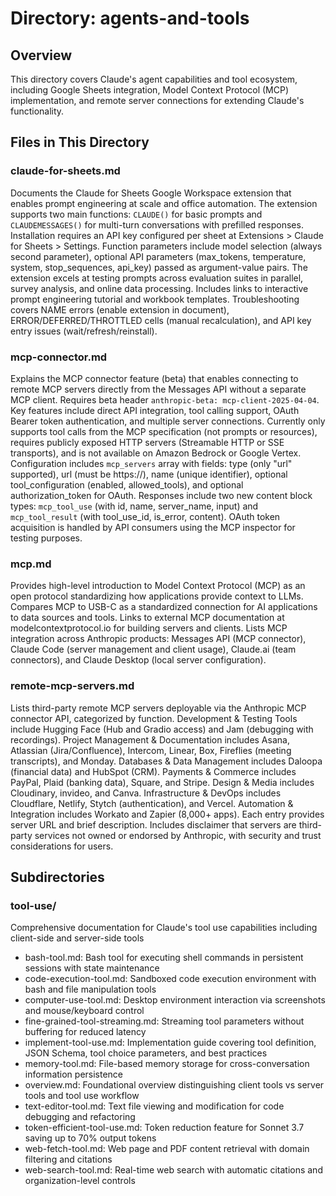 # Directory: agents-and-tools

## Overview
This directory covers Claude's agent capabilities and tool ecosystem, including Google Sheets integration, Model Context Protocol (MCP) implementation, and remote server connections for extending Claude's functionality.

## Files in This Directory

### **claude-for-sheets.md**
Documents the Claude for Sheets Google Workspace extension that enables prompt engineering at scale and office automation. The extension supports two main functions: `CLAUDE()` for basic prompts and `CLAUDEMESSAGES()` for multi-turn conversations with prefilled responses. Installation requires an API key configured per sheet at Extensions > Claude for Sheets > Settings. Function parameters include model selection (always second parameter), optional API parameters (max_tokens, temperature, system, stop_sequences, api_key) passed as argument-value pairs. The extension excels at testing prompts across evaluation suites in parallel, survey analysis, and online data processing. Includes links to interactive prompt engineering tutorial and workbook templates. Troubleshooting covers NAME errors (enable extension in document), ERROR/DEFERRED/THROTTLED cells (manual recalculation), and API key entry issues (wait/refresh/reinstall).

### **mcp-connector.md**
Explains the MCP connector feature (beta) that enables connecting to remote MCP servers directly from the Messages API without a separate MCP client. Requires beta header `anthropic-beta: mcp-client-2025-04-04`. Key features include direct API integration, tool calling support, OAuth Bearer token authentication, and multiple server connections. Currently only supports tool calls from the MCP specification (not prompts or resources), requires publicly exposed HTTP servers (Streamable HTTP or SSE transports), and is not available on Amazon Bedrock or Google Vertex. Configuration includes `mcp_servers` array with fields: type (only "url" supported), url (must be https://), name (unique identifier), optional tool_configuration (enabled, allowed_tools), and optional authorization_token for OAuth. Responses include two new content block types: `mcp_tool_use` (with id, name, server_name, input) and `mcp_tool_result` (with tool_use_id, is_error, content). OAuth token acquisition is handled by API consumers using the MCP inspector for testing purposes.

### **mcp.md**
Provides high-level introduction to Model Context Protocol (MCP) as an open protocol standardizing how applications provide context to LLMs. Compares MCP to USB-C as a standardized connection for AI applications to data sources and tools. Links to external MCP documentation at modelcontextprotocol.io for building servers and clients. Lists MCP integration across Anthropic products: Messages API (MCP connector), Claude Code (server management and client usage), Claude.ai (team connectors), and Claude Desktop (local server configuration).

### **remote-mcp-servers.md**
Lists third-party remote MCP servers deployable via the Anthropic MCP connector API, categorized by function. Development & Testing Tools include Hugging Face (Hub and Gradio access) and Jam (debugging with recordings). Project Management & Documentation includes Asana, Atlassian (Jira/Confluence), Intercom, Linear, Box, Fireflies (meeting transcripts), and Monday. Databases & Data Management includes Daloopa (financial data) and HubSpot (CRM). Payments & Commerce includes PayPal, Plaid (banking data), Square, and Stripe. Design & Media includes Cloudinary, invideo, and Canva. Infrastructure & DevOps includes Cloudflare, Netlify, Stytch (authentication), and Vercel. Automation & Integration includes Workato and Zapier (8,000+ apps). Each entry provides server URL and brief description. Includes disclaimer that servers are third-party services not owned or endorsed by Anthropic, with security and trust considerations for users.

## Subdirectories

### **tool-use/**
Comprehensive documentation for Claude's tool use capabilities including client-side and server-side tools
- bash-tool.md: Bash tool for executing shell commands in persistent sessions with state maintenance
- code-execution-tool.md: Sandboxed code execution environment with bash and file manipulation tools
- computer-use-tool.md: Desktop environment interaction via screenshots and mouse/keyboard control
- fine-grained-tool-streaming.md: Streaming tool parameters without buffering for reduced latency
- implement-tool-use.md: Implementation guide covering tool definition, JSON Schema, tool choice parameters, and best practices
- memory-tool.md: File-based memory storage for cross-conversation information persistence
- overview.md: Foundational overview distinguishing client tools vs server tools and tool use workflow
- text-editor-tool.md: Text file viewing and modification for code debugging and refactoring
- token-efficient-tool-use.md: Token reduction feature for Sonnet 3.7 saving up to 70% output tokens
- web-fetch-tool.md: Web page and PDF content retrieval with domain filtering and citations
- web-search-tool.md: Real-time web search with automatic citations and organization-level controls
